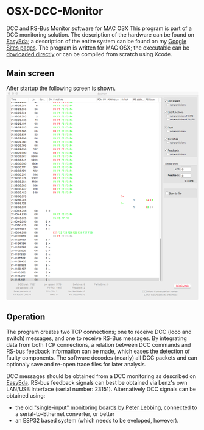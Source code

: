 # OSX-DCC-Monitor
DCC and RS-Bus Monitor software for MAC OSX
This program is part of a DCC monitoring solution. The description of the hardware can be found on [EasyEda](https://easyeda.com/aikopras/dcc-monitor); a description of the entire system can be found on my [Google Sites pages](https://sites.google.com/site/dcctrains/dcc-rs-bus-monitor).
The program is written for MAC OSX; the executable can be [dowloaded directly](/Compiled%20Application/dccmon.dmg) or can be compiled from scratch using Xcode.<BR>

## Main screen ## 
After startup the following screen is shown.
![Main](/Screenshots/dccmon.png)


## Operation ##
The program creates two TCP connections; one to receive DCC (loco and switch) messages, and one to receive RS-Bus messages. By integrating data from both TCP connections, a relation between DCC commands and RS-bus feedback information can be made, which eases the detection of faulty components. The software decodes (nearly) all DCC packets and can optionaly save and re-open trace files for later analysis.

DCC messages should be obtained from a DCC monitoring as described on [EasyEda](https://easyeda.com/aikopras/dcc-monitor). RS-bus feedback signals can best be obtained via Lenz's own LAN/USB Interface (serial number: 23151). 
Alternatively DCC signals can be obtained using:
- the [old "single-input" monitoring boards by Peter Lebbing](https://digitalbrains.com/2012/dccmon), connected to a serial-to-Ethernet converter, or better 
- an ESP32 based system (which needs to be eveloped, however).
